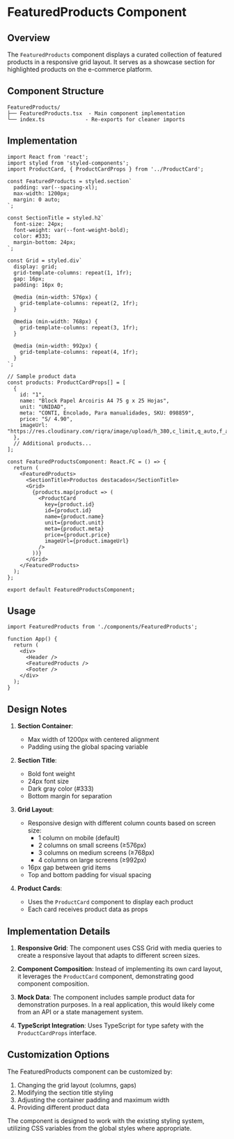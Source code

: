 # FeaturedProducts Component

## Overview

The `FeaturedProducts` component displays a curated collection of featured products in a responsive grid layout. It serves as a showcase section for highlighted products on the e-commerce platform.

## Component Structure

```
FeaturedProducts/
├── FeaturedProducts.tsx  - Main component implementation
└── index.ts             - Re-exports for cleaner imports
```

## Implementation

```tsx
import React from 'react';
import styled from 'styled-components';
import ProductCard, { ProductCardProps } from '../ProductCard';

const FeaturedProducts = styled.section`
  padding: var(--spacing-xl);
  max-width: 1200px;
  margin: 0 auto;
`;

const SectionTitle = styled.h2`
  font-size: 24px;
  font-weight: var(--font-weight-bold);
  color: #333;
  margin-bottom: 24px;
`;

const Grid = styled.div`
  display: grid;
  grid-template-columns: repeat(1, 1fr);
  gap: 16px;
  padding: 16px 0;
  
  @media (min-width: 576px) {
    grid-template-columns: repeat(2, 1fr);
  }
  
  @media (min-width: 768px) {
    grid-template-columns: repeat(3, 1fr);
  }
  
  @media (min-width: 992px) {
    grid-template-columns: repeat(4, 1fr);
  }
`;

// Sample product data
const products: ProductCardProps[] = [
  {
    id: "1",
    name: "Block Papel Arcoiris A4 75 g x 25 Hojas",
    unit: "UNIDAD",
    meta: "CONTI, Encolado, Para manualidades, SKU: 098859",
    price: "S/ 4.90",
    imageUrl: "https://res.cloudinary.com/riqra/image/upload/h_380,c_limit,q_auto,f_auto/v1735858401/utilex/products/416545df65ef3724.jpg",
  },
  // Additional products...
];

const FeaturedProductsComponent: React.FC = () => {
  return (
    <FeaturedProducts>
      <SectionTitle>Productos destacados</SectionTitle>
      <Grid>
        {products.map(product => (
          <ProductCard
            key={product.id}
            id={product.id}
            name={product.name}
            unit={product.unit}
            meta={product.meta}
            price={product.price}
            imageUrl={product.imageUrl}
          />
        ))}
      </Grid>
    </FeaturedProducts>
  );
};

export default FeaturedProductsComponent;
```

## Usage

```tsx
import FeaturedProducts from './components/FeaturedProducts';

function App() {
  return (
    <div>
      <Header />
      <FeaturedProducts />
      <Footer />
    </div>
  );
}
```

## Design Notes

1. **Section Container**:
   - Max width of 1200px with centered alignment
   - Padding using the global spacing variable

2. **Section Title**:
   - Bold font weight
   - 24px font size
   - Dark gray color (#333)
   - Bottom margin for separation

3. **Grid Layout**:
   - Responsive design with different column counts based on screen size:
     - 1 column on mobile (default)
     - 2 columns on small screens (≥576px)
     - 3 columns on medium screens (≥768px)
     - 4 columns on large screens (≥992px)
   - 16px gap between grid items
   - Top and bottom padding for visual spacing

4. **Product Cards**:
   - Uses the `ProductCard` component to display each product
   - Each card receives product data as props

## Implementation Details

1. **Responsive Grid**: The component uses CSS Grid with media queries to create a responsive layout that adapts to different screen sizes.

2. **Component Composition**: Instead of implementing its own card layout, it leverages the `ProductCard` component, demonstrating good component composition.

3. **Mock Data**: The component includes sample product data for demonstration purposes. In a real application, this would likely come from an API or a state management system.

4. **TypeScript Integration**: Uses TypeScript for type safety with the `ProductCardProps` interface.

## Customization Options

The FeaturedProducts component can be customized by:

1. Changing the grid layout (columns, gaps)
2. Modifying the section title styling
3. Adjusting the container padding and maximum width
4. Providing different product data

The component is designed to work with the existing styling system, utilizing CSS variables from the global styles where appropriate.
